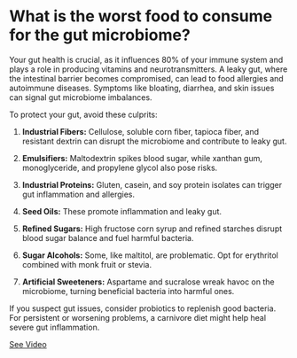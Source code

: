 # What is the worst food to consume for the gut microbiome?

Your gut health is crucial, as it influences 80% of your immune system and plays a role in producing vitamins and neurotransmitters. A leaky gut, where the intestinal barrier becomes compromised, can lead to food allergies and autoimmune diseases. Symptoms like bloating, diarrhea, and skin issues can signal gut microbiome imbalances.

To protect your gut, avoid these culprits:

1. **Industrial Fibers:** Cellulose, soluble corn fiber, tapioca fiber, and resistant dextrin can disrupt the microbiome and contribute to leaky gut.

2. **Emulsifiers:** Maltodextrin spikes blood sugar, while xanthan gum, monoglyceride, and propylene glycol also pose risks.

3. **Industrial Proteins:** Gluten, casein, and soy protein isolates can trigger gut inflammation and allergies.

4. **Seed Oils:** These promote inflammation and leaky gut.

5. **Refined Sugars:** High fructose corn syrup and refined starches disrupt blood sugar balance and fuel harmful bacteria.

6. **Sugar Alcohols:** Some, like maltitol, are problematic. Opt for erythritol combined with monk fruit or stevia.

7. **Artificial Sweeteners:** Aspartame and sucralose wreak havoc on the microbiome, turning beneficial bacteria into harmful ones.

If you suspect gut issues, consider probiotics to replenish good bacteria. For persistent or worsening problems, a carnivore diet might help heal severe gut inflammation.

 [See Video](https://www.youtube.com/embed/ZEDvgIBIJnw)